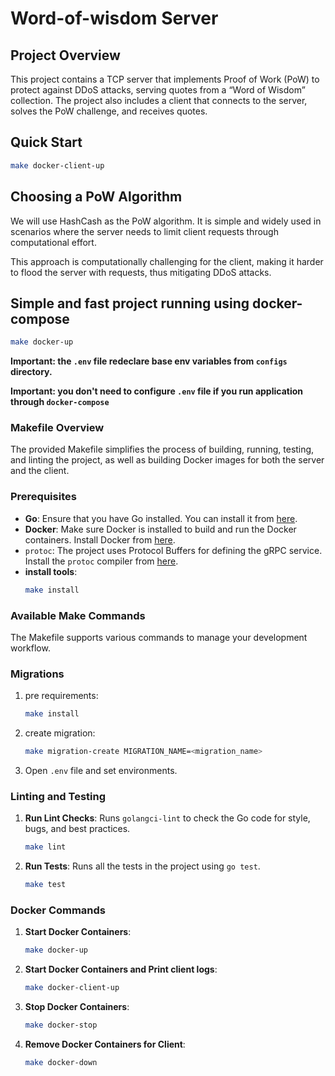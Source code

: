# Word-of-wisdom Server

## Project Overview

This project contains a TCP server that implements Proof of Work (PoW) to protect against DDoS attacks, serving quotes from a “Word of Wisdom” collection. The project also includes a client that connects to the server, solves the PoW challenge, and receives quotes.

## Quick Start

```bash
make docker-client-up
```

## Choosing a PoW Algorithm

We will use HashCash as the PoW algorithm. It is simple and widely used in scenarios where the server needs to limit client requests through computational effort.

This approach is computationally challenging for the client, making it harder to flood the server with requests, thus mitigating DDoS attacks.

## Simple and fast project running using docker-compose
   ```bash
   make docker-up
   ```

**Important: the `.env` file redeclare base env variables from `configs` directory.**

**Important: you don't need to configure `.env` file if you run application through `docker-compose`**

### Makefile Overview

The provided Makefile simplifies the process of building, running, testing, and linting the project, as well as building Docker images for both the server and the client.

### Prerequisites

- **Go**: Ensure that you have Go installed. You can install it from [here](https://golang.org/doc/install).
- **Docker**: Make sure Docker is installed to build and run the Docker containers. Install Docker from [here](https://docs.docker.com/get-docker/).
- `protoc`: The project uses Protocol Buffers for defining the gRPC service. Install the `protoc` compiler from [here](https://grpc.io/docs/protoc-installation/).
- **install tools**: 
  ```bash
  make install
  ```

### Available Make Commands

The Makefile supports various commands to manage your development workflow.

### Migrations
1) pre requirements:
    ```bash
    make install
    ```
2) create migration:
    ```bash
    make migration-create MIGRATION_NAME=<migration_name>
    ```
3) Open `.env` file and set environments.

### Linting and Testing

1. **Run Lint Checks**:
   Runs `golangci-lint` to check the Go code for style, bugs, and best practices.
   ```bash
   make lint
   ```

2. **Run Tests**:
   Runs all the tests in the project using `go test`.
   ```bash
   make test
   ```

### Docker Commands

1. **Start Docker Containers**:
   ```bash
   make docker-up
   ```

2. **Start Docker Containers and Print client logs**:
   ```bash
   make docker-client-up
   ```

3. **Stop Docker Containers**:
   ```bash
   make docker-stop
   ```

4. **Remove Docker Containers for Client**:
   ```bash
   make docker-down
   ```
